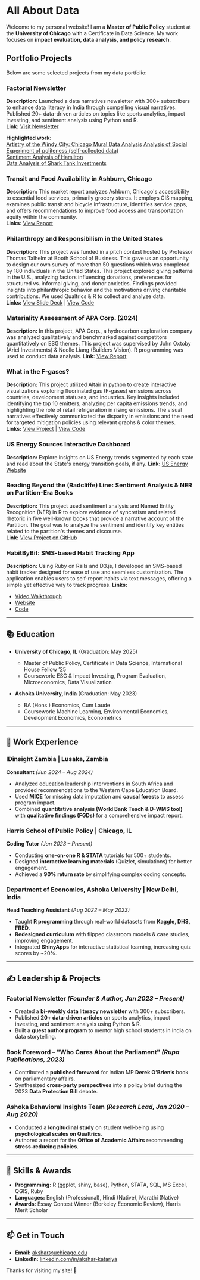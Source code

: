 # All About Data


Welcome to my personal website! I am a **Master of Public Policy** student at the **University of Chicago** with a Certificate in Data Science. My work focuses on **impact evaluation, data analysis, and policy research**.

## Portfolio Projects

Below are some selected projects from my data portfolio:

### Factorial Newsletter
**Description:** Launched a data narratives newsletter with 300+ subscribers to enhance data literacy in India through compelling visual narratives. Published 20+ data-driven articles on topics like sports analytics, impact investing, and sentiment analysis using Python and R.    
**Link:** [Visit Newsletter](https://aksharkatariya.substack.com)

**Highlighted work:**  
[Artistry of the Windy City: Chicago Mural Data Analysis](https://aksharkatariya.substack.com/p/artistry-of-the-windy-city)
[Analysis of Social Experiment of politeness (self-collected data)](https://aksharkatariya.substack.com/p/hows-the-water)  
[Sentiment Analysis of Hamilton](https://aksharkatariya.substack.com/p/hamiltongpt-exploring-the-musical)  
[Data Analysis of Shark Tank Investments](https://aksharkatariya.substack.com/p/shark-hark-investments-in-shark-tank)


### Transit and Food Availability in Ashburn, Chicago
**Description:** This market report analyzes Ashburn, Chicago's accessibility to essential food services, primarily grocery stores. It employs GIS mapping, examines public transit and bicycle infrastructure, identifies service gaps, and offers recommendations to improve food access and transportation equity within the community.   
**Links:** [View Report](https://drive.google.com/file/d/1gOGuVAa963Hq6NIvC5WqqLx9csi-Rvb7/view?usp=sharing)

### Philanthropy and Responsibilism in the United States
**Description:** This project was funded in a pitch contest hosted by Professor Thomas Talhelm at Booth School of Business. This gave us an opportunity to design our own survey of more than 50 questions which was completed by 180 individuals in the United States. This project explored giving patterns in the U.S., analyzing factors influencing donations, preferences for structured vs. informal giving, and donor anxieties. Findings provided insights into philanthropic behavior and the motivations driving charitable contributions. We used Qualtrics & R to collect and analyze data.   
**Links:** [View Slide Deck](https://docs.google.com/presentation/d/17FCXrRtANxt6Ul3v6z709nXVM-omLcPBC8mwi7XGsqE/edit?usp=sharing) | [View Code](https://github.com/aksharkatariya/donations-philanthropies-analysis)

### Materiality Assessment of APA Corp. (2024)
**Description:** In this project, APA Corp., a hydrocarbon exploration company was analyzed qualitatively and benchmarked against competitors quantitatively on ESG themes. This project was supervised by John Oxtoby (Ariel Investments) & Neolle Liang (Builders Vision). R programming was used to conduct data analysis. 
**Link:** [View Report](https://docs.google.com/document/d/1LdWtBm02db7AclD5x235OAOnKViALAKLnluRYVaGuDM/edit?usp=sharing)

### What in the F-gases?
**Description:** This project utilized Altair in python to create interactive visualizations exploring fluorinated gas (F-gases) emissions across countries, development statuses, and industries. Key insights included identifying the top 10 emitters, analyzing per capita emissions trends, and highlighting the role of retail refrigeration in rising emissions. The visual narratives effectively communicated the disparity in emissions and the need for targeted mitigation policies using relevant graphs & color themes.    
**Links:** [View Project](https://uchicago-mscapp-projects.github.io/projects/what-in-the-f-gases/) | [View Code](https://github.com/aksharkatariya/static_project)

### US Energy Sources Interactive Dashboard
**Description:** Explore insights on US Energy trends segmented by each state and read about the State's energy transition goals, if any. 
**Link:** [US Energy Website](https://us-energy-akshar.netlify.app)

### Reading Beyond the (Radcliffe) Line: Sentiment Analysis & NER on Partition-Era Books
**Description:** This project used sentiment analysis and Named Entity Recognition (NER) in R to explore evidence of syncretism and related rhetoric in five well-known books that provide a narrative account of the Partition. The goal was to analyze the sentiment and identify key entities related to the partition's themes and discourse.  
**Link:** [View Project on GitHub](https://github.com/aksharkatariya/Partition-Project)

### HabitByBit: SMS-based Habit Tracking App
**Description:** Using Ruby on Rails and D3.js, I developed an SMS-based habit tracker designed for ease of use and seamless customization. The application enables users to self-report habits via text messages, offering a simple yet effective way to track progress.
**Links:**  
- [Video Walkthrough](https://habitbybit.onrender.com)  
- [Website](https://habitbybit.onrender.com)  
- [Code](https://github.com/aksharkatariya/habit_by_bit)

---


## 📚 Education

- **University of Chicago, IL** (Graduation: May 2025)  
  - Master of Public Policy, Certificate in Data Science, International House Fellow ’25  
  - Coursework: ESG & Impact Investing, Program Evaluation, Microeconomics, Data Visualization  

- **Ashoka University, India** (Graduation: May 2023)  
  - BA (Hons.) Economics, Cum Laude  
  - Coursework: Machine Learning, Environmental Economics, Development Economics, Econometrics  

---

## 💼 Work Experience

### **IDinsight Zambia** | Lusaka, Zambia  
**Consultant** _(Jun 2024 – Aug 2024)_  
- Analyzed education leadership interventions in South Africa and provided recommendations to the Western Cape Education Board.  
- Used **MICE** for missing data imputation and **causal forests** to assess program impact.  
- Combined **quantitative analysis (World Bank Teach & D-WMS tool)** with **qualitative findings (FGDs)** for a comprehensive impact report.  

### **Harris School of Public Policy** | Chicago, IL  
**Coding Tutor** _(Jan 2023 – Present)_  
- Conducting **one-on-one R & STATA** tutorials for 500+ students.  
- Designed **interactive learning materials** (Quizlet, simulations) for better engagement.  
- Achieved a **90% return rate** by simplifying complex coding concepts.  

### **Department of Economics, Ashoka University** | New Delhi, India  
**Head Teaching Assistant** _(Aug 2022 – May 2023)_  
- Taught **R programming** through real-world datasets from **Kaggle, DHS, FRED**.  
- **Redesigned curriculum** with flipped classroom models & case studies, improving engagement.  
- Integrated **ShinyApps** for interactive statistical learning, increasing quiz scores by ~20%.  

---

## ✍️ Leadership & Projects  

### **Factorial Newsletter** _(Founder & Author, Jan 2023 – Present)_  
- Created a **bi-weekly data literacy newsletter** with 300+ subscribers.  
- Published **20+ data-driven articles** on sports analytics, impact investing, and sentiment analysis using Python & R.  
- Built a **guest author program** to mentor high school students in India on data storytelling.  

### **Book Foreword – "Who Cares About the Parliament"** _(Rupa Publications, 2023)_  
- Contributed a **published foreword** for Indian MP **Derek O’Brien’s** book on parliamentary affairs.  
- Synthesized **cross-party perspectives** into a policy brief during the 2023 **Data Protection Bill** debate.  

### **Ashoka Behavioral Insights Team** _(Research Lead, Jan 2020 – Aug 2020)_  
- Conducted a **longitudinal study** on student well-being using **psychological scales on Qualtrics**.  
- Authored a report for the **Office of Academic Affairs** recommending **stress-reducing policies**.  

---

## 🔧 Skills & Awards  

- **Programming:** R (ggplot, shiny, base),  Python, STATA, SQL, MS Excel, QGIS, Ruby  
- **Languages:** English (Professional), Hindi (Native), Marathi (Native)  
- **Awards:** Essay Contest Winner (Berkeley Economic Review), Harris Merit Scholar  

---

## 📫 Get in Touch  

- **Email:** akshar@uchicago.edu  
- **LinkedIn:** [linkedin.com/in/akshar-katariya](https://www.linkedin.com/in/akshar-katariya)  

Thanks for visiting my site! 🚀

